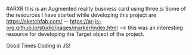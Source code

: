 #ARXR
this is an Augmented reality business card using three.js
Some of the resources I have started while developing this project are 
https://sketchfab.com/ --
https://ar-js-org.github.io/studio/pages/marker/index.html --> this was an interesting resource for developing the Target object of the project.

Good Times Coding in JS!
